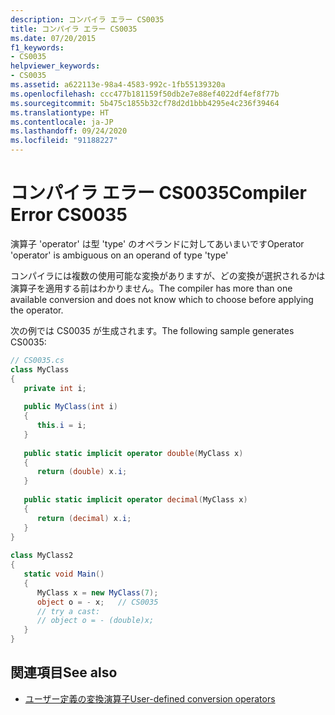 ```yaml
---
description: コンパイラ エラー CS0035
title: コンパイラ エラー CS0035
ms.date: 07/20/2015
f1_keywords:
- CS0035
helpviewer_keywords:
- CS0035
ms.assetid: a622113e-98a4-4583-992c-1fb55139320a
ms.openlocfilehash: ccc477b181159f50db2e7e88ef4022df4ef8f77b
ms.sourcegitcommit: 5b475c1855b32cf78d2d1bbb4295e4c236f39464
ms.translationtype: HT
ms.contentlocale: ja-JP
ms.lasthandoff: 09/24/2020
ms.locfileid: "91188227"
---
```

# <a name="compiler-error-cs0035"></a><span data-ttu-id="1cf5a-103">コンパイラ エラー CS0035</span><span class="sxs-lookup"><span data-stu-id="1cf5a-103">Compiler Error CS0035</span></span>

<span data-ttu-id="1cf5a-104">演算子 'operator' は型 'type' のオペランドに対してあいまいです</span><span class="sxs-lookup"><span data-stu-id="1cf5a-104">Operator 'operator' is ambiguous on an operand of type 'type'</span></span>  
  
<span data-ttu-id="1cf5a-105">コンパイラには複数の使用可能な変換がありますが、どの変換が選択されるかは演算子を適用する前はわかりません。</span><span class="sxs-lookup"><span data-stu-id="1cf5a-105">The compiler has more than one available conversion and does not know which to choose before applying the operator.</span></span>
  
<span data-ttu-id="1cf5a-106">次の例では CS0035 が生成されます。</span><span class="sxs-lookup"><span data-stu-id="1cf5a-106">The following sample generates CS0035:</span></span>  
  
```csharp  
// CS0035.cs  
class MyClass  
{  
   private int i;  
  
   public MyClass(int i)  
   {  
      this.i = i;  
   }  
  
   public static implicit operator double(MyClass x)  
   {  
      return (double) x.i;  
   }  
  
   public static implicit operator decimal(MyClass x)  
   {  
      return (decimal) x.i;  
   }  
}  
  
class MyClass2  
{  
   static void Main()  
   {  
      MyClass x = new MyClass(7);  
      object o = - x;   // CS0035  
      // try a cast:  
      // object o = - (double)x;  
   }  
}  
```

## <a name="see-also"></a><span data-ttu-id="1cf5a-107">関連項目</span><span class="sxs-lookup"><span data-stu-id="1cf5a-107">See also</span></span>

- [<span data-ttu-id="1cf5a-108">ユーザー定義の変換演算子</span><span class="sxs-lookup"><span data-stu-id="1cf5a-108">User-defined conversion operators</span></span>](../language-reference/operators/user-defined-conversion-operators.md)
